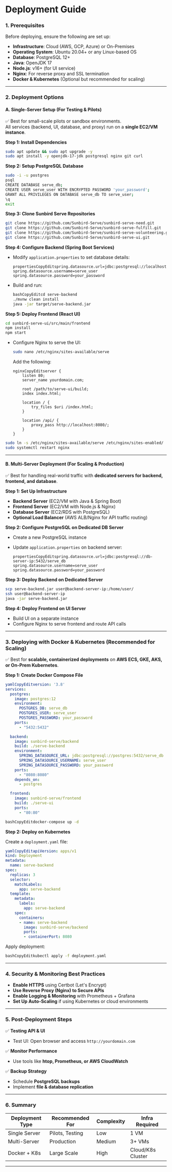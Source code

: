 # Deployment Guide

### **1. Prerequisites**

Before deploying, ensure the following are set up:

* **Infrastructure**: Cloud (AWS, GCP, Azure) or On-Premises
* **Operating System**: Ubuntu 20.04+ or any Linux-based OS
* **Database**: PostgreSQL 12+
* **Java**: OpenJDK 17
* **Node.js**: v16+ (for UI service)
* **Nginx**: For reverse proxy and SSL termination
* **Docker & Kubernetes** (Optional but recommended for scaling)

***

### **2. Deployment Options**

#### **A. Single-Server Setup (For Testing & Pilots)**

✅ Best for small-scale pilots or sandbox environments.\
All services (backend, UI, database, and proxy) run on a **single EC2/VM instance**.

**Step 1: Install Dependencies**

```bash
sudo apt update && sudo apt upgrade -y
sudo apt install -y openjdk-17-jdk postgresql nginx git curl
```

**Step 2: Setup PostgreSQL Database**

```bash
sudo -i -u postgres
psql
CREATE DATABASE serve_db;
CREATE USER serve_user WITH ENCRYPTED PASSWORD 'your_password';
GRANT ALL PRIVILEGES ON DATABASE serve_db TO serve_user;
\q
exit
```

**Step 3: Clone Sunbird Serve Repositories**

```bash
git clone https://github.com/Sunbird-Serve/sunbird-serve-need.git
git clone https://github.com/Sunbird-Serve/sunbird-serve-fulfill.git
git clone https://github.com/Sunbird-Serve/sunbird-serve-volunteering.git
git clone https://github.com/Sunbird-Serve/sunbird-serve-ui.git
```

**Step 4: Configure Backend (Spring Boot Services)**

*   Modify `application.properties` to set database details:

    ```properties
    propertiesCopyEditspring.datasource.url=jdbc:postgresql://localhost:5432/serve_db
    spring.datasource.username=serve_user
    spring.datasource.password=your_password
    ```
*   Build and run:

    ```bash
    bashCopyEditcd serve-backend
    ./mvnw clean install
    java -jar target/serve-backend.jar
    ```

**Step 5: Deploy Frontend (React UI)**

```bash
cd sunbird-serve-ui/src/main/frontend
npm install
npm start
```

*   Configure Nginx to serve the UI:

    ```bash
    sudo nano /etc/nginx/sites-available/serve
    ```

    Add the following:

    ```
    nginxCopyEditserver {
        listen 80;
        server_name yourdomain.com;

        root /path/to/serve-ui/build;
        index index.html;

        location / {
            try_files $uri /index.html;
        }

        location /api/ {
            proxy_pass http://localhost:8080/;
        }
    }
    ```

```bash
sudo ln -s /etc/nginx/sites-available/serve /etc/nginx/sites-enabled/
sudo systemctl restart nginx
```

***

#### **B. Multi-Server Deployment (For Scaling & Production)**

✅ Best for handling real-world traffic with **dedicated servers for backend, frontend, and database**.

**Step 1: Set Up Infrastructure**

* **Backend Server** (EC2/VM with Java & Spring Boot)
* **Frontend Server** (EC2/VM with Node.js & Nginx)
* **Database Server** (EC2/RDS with PostgreSQL)
* **Optional Load Balancer** (AWS ALB/Nginx for API traffic routing)

**Step 2: Configure PostgreSQL on Dedicated DB Server**

* Create a new PostgreSQL instance
*   Update `application.properties` on backend server:

    ```properties
    propertiesCopyEditspring.datasource.url=jdbc:postgresql://db-server-ip:5432/serve_db
    spring.datasource.username=serve_user
    spring.datasource.password=your_password
    ```

**Step 3: Deploy Backend on Dedicated Server**

```bash
scp serve-backend.jar user@backend-server-ip:/home/user/
ssh user@backend-server-ip
java -jar serve-backend.jar
```

**Step 4: Deploy Frontend on UI Server**

* Build UI on a separate instance
* Configure Nginx to serve frontend and route API calls

***

### **3. Deploying with Docker & Kubernetes (Recommended for Scaling)**

✅ Best for **scalable, containerized deployments** on **AWS ECS, GKE, AKS, or On-Prem Kubernetes**.

**Step 1: Create Docker Compose File**

```yaml
yamlCopyEditversion: '3.8'
services:
  postgres:
    image: postgres:12
    environment:
      POSTGRES_DB: serve_db
      POSTGRES_USER: serve_user
      POSTGRES_PASSWORD: your_password
    ports:
      - "5432:5432"

  backend:
    image: sunbird-serve/backend
    build: ./serve-backend
    environment:
      SPRING_DATASOURCE_URL: jdbc:postgresql://postgres:5432/serve_db
      SPRING_DATASOURCE_USERNAME: serve_user
      SPRING_DATASOURCE_PASSWORD: your_password
    ports:
      - "8080:8080"
    depends_on:
      - postgres

  frontend:
    image: sunbird-serve/frontend
    build: ./serve-ui
    ports:
      - "80:80"
```

```bash
bashCopyEditdocker-compose up -d
```

**Step 2: Deploy on Kubernetes**

Create a `deployment.yaml` file:

```yaml
yamlCopyEditapiVersion: apps/v1
kind: Deployment
metadata:
  name: serve-backend
spec:
  replicas: 3
  selector:
    matchLabels:
      app: serve-backend
  template:
    metadata:
      labels:
        app: serve-backend
    spec:
      containers:
      - name: serve-backend
        image: sunbird-serve/backend
        ports:
        - containerPort: 8080
```

Apply deployment:

```bash
bashCopyEditkubectl apply -f deployment.yaml
```

***

### **4. Security & Monitoring Best Practices**

* **Enable HTTPS** using Certbot (Let's Encrypt)
* **Use Reverse Proxy (Nginx) to Secure APIs**
* **Enable Logging & Monitoring** with Prometheus + Grafana
* **Set Up Auto-Scaling** if using Kubernetes or cloud environments

***

### **5. Post-Deployment Steps**

✅ **Testing API & UI**

* Test UI: Open browser and access `http://yourdomain.com`

✅ **Monitor Performance**

* Use tools like **htop, Prometheus, or AWS CloudWatch**

✅ **Backup Strategy**

* Schedule **PostgreSQL backups**
* Implement **file & database replication**

***

### **6. Summary**

| Deployment Type | Recommended For | Complexity | Infra Required    |
| --------------- | --------------- | ---------- | ----------------- |
| Single Server   | Pilots, Testing | Low        | 1 VM              |
| Multi-Server    | Production      | Medium     | 3+ VMs            |
| Docker + K8s    | Large Scale     | High       | Cloud/K8s Cluster |

***
